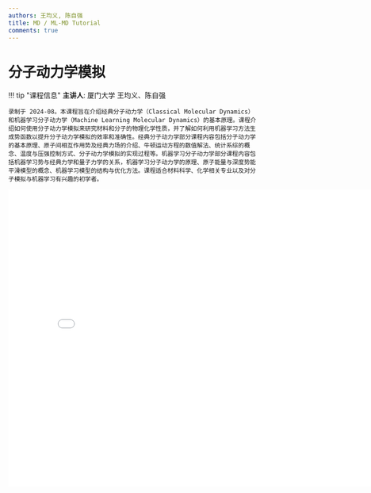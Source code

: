```yaml
---
authors: 王均义, 陈自强
title: MD / ML-MD Tutorial
comments: true
---
```


# 分子动力学模拟

!!! tip "课程信息"
    **主讲人**: 厦门大学 王均义、陈自强

    录制于 2024-08。本课程旨在介绍经典分子动力学（Classical Molecular Dynamics）和机器学习分子动力学（Machine Learning Molecular Dynamics）的基本原理。课程介绍如何使用分子动力学模拟来研究材料和分子的物理化学性质，并了解如何利用机器学习方法生成势函数以提升分子动力学模拟的效率和准确性。经典分子动力学部分课程内容包括分子动力学的基本原理、原子间相互作用势及经典力场的介绍、牛顿运动方程的数值解法、统计系综的概念、温度与压强控制方式、分子动力学模拟的实现过程等。机器学习分子动力学部分课程内容包括机器学习势与经典力学和量子力学的关系，机器学习分子动力学的原理、原子能量与深度势能平滑模型的概念、机器学习模型的结构与优化方法。课程适合材料科学、化学相关专业以及对分子模拟与机器学习有兴趣的初学者。

<iframe src="//player.bilibili.com/player.html?isOutside=true&aid=113599401956879&bvid=BV1gYiRYiES9&cid=27200982941&p=1" scrolling="no" border="0" frameborder="no" framespacing="0" allowfullscreen="true" height="600" width="800"></iframe>


